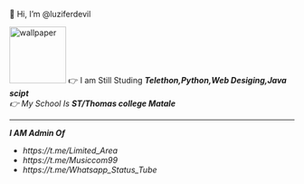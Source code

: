 👋 Hi, I’m @luziferdevil 

<img src="https://te.legra.ph/file/f2834b61b34975a7d9611.jpg" alt="wallpaper" width="100px" heigth="100px">
👉 I am Still Studing <b><i> Telethon,Python,Web Desiging,Java scipt<i></b> <br>
👉 My School Is <b><i>ST/Thomas college Matale</i></b>
<hr size="10" color="blue">
  <pr><b><i> I AM Admin Of </i></b></p>
  <ul>
    <li> https://t.me/Limited_Area </li>
    <li> https://t.me/Musiccom99  </li>
    <li> https://t.me/Whatsapp_Status_Tube </li> 
  </ul>

